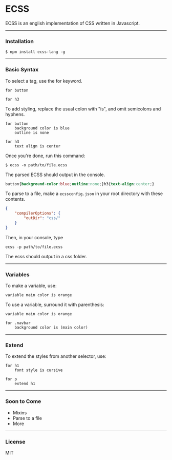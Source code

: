 # ECSS
ECSS is an english implementation of CSS written in Javascript.

---
### Installation

```shell
$ npm install ecss-lang -g
```

---
### Basic Syntax
To select a tag, use the for keyword.
```
for button

for h3
```
To add styling, replace the usual colon with "is", and omit semicolons and hyphens.
```
for button
    background color is blue
    outline is none

for h3
    text align is center
```
Once you're done, run this command:
```shell
$ ecss -o path/to/file.ecss
```
The parsed ECSS should output in the console.
```css
button{background-color:blue;outline:none;}h3{text-align:center;}
```

To parse to a file, make a `ecssconfig.json` in your root directory with these contents.
```json
{
    "compilerOptions": {
        "outDir": "css/"
    }
}
```
Then, in your console, type
```shell
ecss -p path/to/file.ecss
```

The ecss should output in a css folder.

---
### Variables

To make a variable, use:
```
variable main color is orange
```

To use a variable, surround it with parenthesis:
```
variable main color is orange

for .navbar
    background color is (main color)
```

---
### Extend

To extend the styles from another selector, use:
```
for h1
    font style is cursive

for p 
    extend h1
```

---
### Soon to Come
- Mixins
- Parse to a file
- More

---
### License
MIT